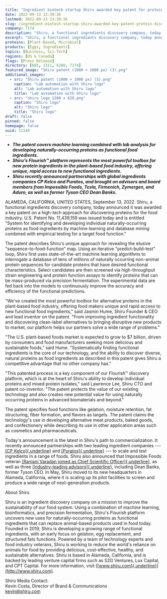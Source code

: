 ```yaml
---
title: "Ingredient biotech startup Shiru awarded key patent for protein discovery platform"
date: 2022-09-13 13:39:36
lastmod: 2022-09-13 13:39:36
slug: /ingredient-biotech-startup-shiru-awarded-key-patent-protein-discovery-platform
company: 7174
description: "Shiru, a functional ingredients discovery company, today announced it was awarded a key patent on a high-tech approach for discovering proteins for the food industry."
excerpt: "Shiru, a functional ingredients discovery company, today announced it was awarded a key patent on a high-tech approach for discovering proteins for the food industry."
proteins: [Plant-Based, Microbial]
products: [Eggs, Ingredients]
topics: [Business, Sci-Tech]
regions: [US & Canada]
flags: [Press Release]
directory: [695, 1311, 6280, 7174]
featured_image: "Shiru patent (1000 × 1000 px) (3).png"
additional_images:
  - src: "Shiru patent (1000 × 1000 px) (3).png"
    caption: "Lab automation with Shiru logo"
    alt: "Lab automation with Shiru logo"
    title: "Lab automation with Shiru logo"
  - src: "shiru logo 1200 x 628.png"
    caption: "Shiru logo"
    alt: "Shiru logo"
    title: "Shiru logo"
draft: false
pinned: false
homepage: false
uuid: 11149
---
```

-   ***The patent covers machine learning combined with lab analysis for
    developing naturally-occurring proteins as functional food
    ingredients.***
-   ***Shiru's Flourish™ platform represents the most powerful toolbox
    for new protein ingredients in the plant-based food industry,
    offering unique, rapid access to new functional ingredients.***
-   ***Shiru recently announced partnerships with global ingredients
    companies CP Kelco and Puratos, and brought on advisors and board
    members from Impossible Foods, Tesla, Firmenich, Zymergen, and
    Aduro, as well as former Tyson CEO Dean Banks.***

ALAMEDA, CALIFORNIA, UNITED STATES, September 13, 2022. Shiru, a
functional ingredients discovery company, today announced it was awarded
a key patent on a high-tech approach for discovering proteins for the
food industry. U.S. Patent No. 11,439,159 was issued today and is
entitled "System for identifying and developing individual
naturally-occurring proteins as food ingredients by machine learning and
database mining combined with empirical testing for a target food
function."

The patent describes Shiru's unique approach for revealing the elusive
"sequence-to-food-function" map. Using an iterative
\"predict-build-test\" loop, Shiru first uses state-of-the-art machine
learning algorithms to interrogate a database of tens of millions of
naturally occurring non-animal protein sequences for candidate proteins
that have desired functional characteristics. Select candidates are then
screened via high-throughput strain engineering and protein function
assays to identify proteins that can be mass-produced via precision
fermentation. The experimental data are fed back into the models to
continuously improve the accuracy and efficiency of the functional
predictions.

"We've created the most powerful toolbox for alternative proteins in the
plant-based food industry, offering food makers unique and rapid access
to new functional food ingredients," said Jasmin Hume, Shiru Founder &
CEO and lead inventor on the patent. "From improving ingredient
functionality and discovering clean-label alternatives to bringing
disruptive new products to market, our platform helps our partners solve
a wide range of problems."

"The U.S. plant-based foods market is expected to grow to \$7 billion,
driven by consumers and food manufacturers seeking more delicious and
sustainable foods," said Hume. "Systematically finding functional
ingredients is the core of our technology, and the ability to discover
diverse, natural proteins as food ingredients as described in this
patent gives Shiru a competitive advantage that no other company has." 

"This patented process is a key component of our Flourish™ discovery
platform, which is at the heart of Shiru's ability to develop individual
proteins and mixed protein isolates," said Lawrence Lee, Shiru CTO and
patent co-inventor. "The patent protects the value of our existing
technology and also creates new potential value for using naturally
occurring proteins in advanced biomaterials and beyond."

The patent specifies food functions like gelation, moisture retention,
fat structuring, fiber formation, and flavors as targets. The patent
claims the technology's use in developing alternative meat products,
baked goods, and confectionery while describing its use in other
application areas such as cosmetics and pharmaceuticals.

Today's announcement is the latest in Shiru's path to commercialization.
It recently announced partnerships with two leading ingredient companies
--- [[CP
Kelco]{.underline}](https://shiru.com/post/cp-kelco-and-food-ingredient-startup-shiru-announce-partnership-to-accelerate-the-shift-to-a-sustainable-food-system-with-creation-of-next-generation-alternative-proteins/)
and
[[Puratos]{.underline}](https://shiru.com/post/shiru-puratos-partnership-sustainable-plant-based-protein-ingredients-for-baked-goods/)
--- to scale and test ingredients in a range of foods. Shiru also
announced that Impossible Foods veteran [[Ranjani Varadan joined as
Chief Scientific
Officer]{.underline}](https://shiru.com/post/in-conversation-with-dr-ranjani-varadan-shirus-new-chief-scientific-officer/),
as well as three [[industry-leading
advisors]{.underline}](https://shiru.com/post/shiru-appoints-industry-veterans-dean-banks-aaron-kimball-and-blaine-templeman-to-advisory-board/),
including Dean Banks, former Tyson CEO. In May, Shiru moved to its new
headquarters in Alameda, California, where it is scaling up its pilot
facilities to screen and produce a wide range of next-generation
products.

About Shiru

Shiru is an ingredient discovery company on a mission to improve the
sustainability of our food system. Using a combination of machine
learning, bioinformatics, and precision fermentation, Shiru's Flourish
platform uncovers new uses for naturally-occurring proteins as
functional ingredients that can replace animal-based products used in
food today. Founded in 2019, Shiru is developing a growing range of
functional ingredients, with an early focus on gelation, egg
replacement, and structured fats functions. Powered by a team of
technology experts and food industry veterans, Shiru is working to
reduce the world's reliance on animals for food by providing delicious,
cost-effective, healthy, and sustainable alternatives. Shiru is based in
Alameda, California, and is backed by leading venture capital firms such
as S2G Ventures, Lux Capital, and CPT Capital. For more information,
visit [[www.shiru.com]{.underline}](http://www.shiru.com).

Shiru Media Contact:\
Kevin Costa, Director of Brand & Communications\
<kevin@shiru.com>
